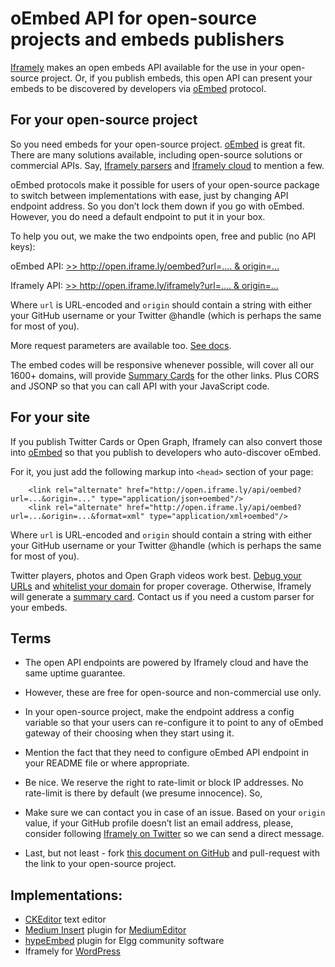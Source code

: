 # oEmbed API for open-source projects and embeds publishers

[Iframely](https://iframely.com) makes an open embeds API available for the use in your open-source project. Or, if you publish embeds, this open API can present your embeds to be discovered by developers via [oEmbed](http://oembed.com) protocol. 

## For your open-source project

So you need embeds for your open-source project. [oEmbed](http://oembed.com) is great fit. There are many solutions available, including open-source solutions or commercial APIs. Say, [Iframely parsers](https://github.com/itteco/iframely) and [Iframely cloud](https://iframely.com) to mention a few. 

oEmbed protocols make it possible for users of your open-source package to switch between implementations with ease, just by changing API endpoint address. So you don’t lock them down if you go with oEmbed. However, you do need a default endpoint to put it in your box. 

To help you out, we make the two endpoints open, free and public (no API keys):

oEmbed API: 
[>> http://open.iframe.ly/oembed?url=…. & origin=…](http://open.iframe.ly/api/oembed?url=http://vimeo.com/62092214&origin=)

Iframely API:
[>> http://open.iframe.ly/iframely?url=…. & origin=…](http://open.iframe.ly/api/iframely?url=http://vimeo.com/62092214&origin=)

Where `url` is URL-encoded and `origin` should contain a string with either your GitHub username or your Twitter @handle (which is perhaps the same for most of you).  

More request parameters are available too. [See docs](https://iframely.com/docs).

The embed codes will be responsive whenever possible, will cover all our 1600+ domains, will provide [Summary Cards](https://iframely.com/docs/widgets) for the other links. Plus CORS and JSONP so that you can call API with your JavaScript code. 

## For your site

If you publish Twitter Cards or Open Graph, Iframely can also convert those into [oEmbed](http://oembed.com) so that you publish to developers who auto-discover  oEmbed.

For it, you just add the following markup into `<head>` section of your page:

		<link rel="alternate" href="http://open.iframe.ly/api/oembed?url=...&origin=..." type="application/json+oembed"/>
		<link rel="alternate" href="http://open.iframe.ly/api/oembed?url=...&origin=...&format=xml" type="application/xml+oembed"/>

Where `url` is URL-encoded and `origin` should contain a string with either your GitHub username or your Twitter @handle (which is perhaps the same for most of you).

Twitter players, photos and Open Graph videos work best. [Debug your URLs](http://iframely.com/domain) and [whitelist your domain](https://iframely.com/qa/request) for proper coverage. Otherwise, Iframely will generate a [summary card](https://iframely.com/docs/widgets). Contact us if you need a custom parser for your embeds.


## Terms

* The open API endpoints are powered by Iframely cloud and have the same uptime guarantee. 
* However, these are free for open-source and non-commercial use only.
* In your open-source project, make the endpoint address a config variable so that your users can re-configure it to point to any of oEmbed gateway of their choosing when they start using it.
* Mention the fact that they need to configure oEmbed API endpoint in your README file or where appropriate. 
* Be nice. We reserve the right to rate-limit or block IP addresses. No rate-limit is there by default (we presume innocence). So, 
* Make sure we can contact you in case of an issue. Based on your `origin` value, if your GitHub profile doesn’t list an email address, please, consider following [Iframely on Twitter](https://twitter.com/iframely) so we can send a direct message. 

* Last, but not least - fork [this document on GitHub](https://github.com/itteco/oembed-api) and pull-request with the link to your open-source project.

## Implementations:

* [CKEditor](https://github.com/ckeditor/ckeditor-dev) text editor 
* [Medium Insert](https://github.com/orthes/medium-editor-insert-plugin) plugin for [MediumEditor](https://github.com/daviferreira/medium-editor)
* [hypeEmbed](https://github.com/hypeJunction/hypeEmbed) plugin for Elgg community software
* Iframely for [WordPress](https://wordpress.org/plugins/iframely)